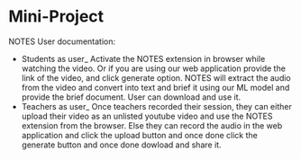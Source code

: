 # Mini-Project

NOTES User documentation:

  - Students as user_
      Activate the NOTES extension in browser while watching the video. Or if you are using our web application provide the link of the video, and click generate option. NOTES will extract the audio from the video and convert into text and brief it using our ML model and provide the brief document. User can download and use it.
  - Teachers as user_
       Once teachers recorded their session, they can either upload their video as an unlisted youtube video and use the NOTES extension from the browser. Else they can record the audio in the web application and click the upload button and once done click the generate button and once done dowload and share it.
